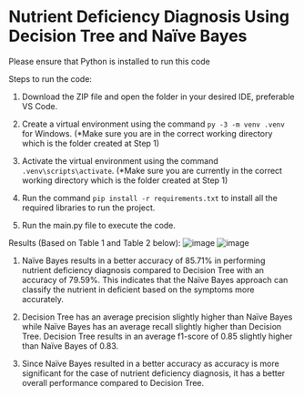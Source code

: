 # Nutrient Deficiency Diagnosis Using Decision Tree and Naïve Bayes
Please ensure that Python is installed to run this code

Steps to run the code:
1. Download the ZIP file and open the folder in your desired IDE, preferable VS Code.

2. Create a virtual environment using the command ```py -3 -m venv .venv``` for Windows.
(*Make sure you are in the correct working directory which is the folder created at Step 1)

3. Activate the virtual environment using the command ```.venv\scripts\activate```.
(*Make sure you are currently in the correct working directory which is the folder created at Step 1)

4. Run the command ```pip install -r requirements.txt``` to install all the required libraries to run the project.

5. Run the main.py file to execute the code.


Results (Based on Table 1 and Table 2 below):
![image](https://github.com/aluxljy/DIA/assets/83107416/80bfcbbd-bf10-49c7-b1fd-b08050cbb4f4)
![image](https://github.com/aluxljy/DIA/assets/83107416/20dbe2e4-9996-4229-8ecd-4f15829034fb)

1. Naïve Bayes results in a better accuracy of 85.71% in performing nutrient deficiency diagnosis compared to Decision Tree with an accuracy of 79.59%. This indicates that the Naïve Bayes approach can classify the nutrient in deficient based on the symptoms more accurately.

2. Decision Tree has an average precision slightly higher than Naïve Bayes while Naïve Bayes has an average recall slightly higher than Decision Tree. Decision Tree results in an average f1-score of 0.85 slightly higher than Naïve Bayes of 0.83.

3. Since Naïve Bayes resulted in a better accuracy as accuracy is more significant for the case of nutrient deficiency diagnosis, it has a better overall performance compared to Decision Tree.

